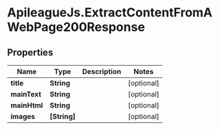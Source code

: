 # ApileagueJs.ExtractContentFromAWebPage200Response

## Properties

Name | Type | Description | Notes
------------ | ------------- | ------------- | -------------
**title** | **String** |  | [optional] 
**mainText** | **String** |  | [optional] 
**mainHtml** | **String** |  | [optional] 
**images** | **[String]** |  | [optional] 


